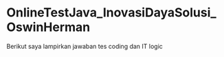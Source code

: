 # OnlineTestJava_InovasiDayaSolusi_OswinHerman
Berikut saya lampirkan jawaban tes coding dan IT logic
